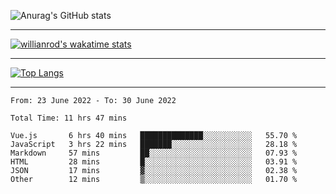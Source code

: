 <!--
### Hi there 👋

## Working hard to become a qualified front-end engineer.


**yixuxiMQ/yixuxiMQ** is a ✨ _special_ ✨ repository because its `README.md` (this file) appears on your GitHub profile.

Here are some ideas to get you started:

- 🔭 I’m currently working on ...
- 🌱 I’m currently learning ...
- 👯 I’m looking to collaborate on ...
- 🤔 I’m looking for help with ...
- 💬 Ask me about ...
- 📫 How to reach me: ...
- 😄 Pronouns: ...
- ⚡ Fun fact: ...
-->

![Anurag's GitHub stats](https://github-readme-stats.vercel.app/api?username=yixuxiMQ&show_icons=true&locale=cn&theme=buefy)
<hr />

[![willianrod's wakatime stats](https://github-readme-stats.vercel.app/api/wakatime?username=yixuxi&theme=buefy)](https://github.com/yixuxiMQ/github-readme-stats)
<hr />

[![Top Langs](https://github-readme-stats.vercel.app/api/top-langs/?username=yixuxiMQ&exclude_repo=github-readme-stats,yixuxiMQ.github.io&theme=buefy)](https://github.com/yixuxiMQ/github-readme-stats)
<hr />

<!--START_SECTION:waka-->

```text
From: 23 June 2022 - To: 30 June 2022

Total Time: 11 hrs 47 mins

Vue.js       6 hrs 40 mins   ██████████████░░░░░░░░░░░   55.70 %
JavaScript   3 hrs 22 mins   ███████░░░░░░░░░░░░░░░░░░   28.18 %
Markdown     57 mins         ██░░░░░░░░░░░░░░░░░░░░░░░   07.93 %
HTML         28 mins         █░░░░░░░░░░░░░░░░░░░░░░░░   03.91 %
JSON         17 mins         ▓░░░░░░░░░░░░░░░░░░░░░░░░   02.38 %
Other        12 mins         ▒░░░░░░░░░░░░░░░░░░░░░░░░   01.70 %
```

<!--END_SECTION:waka-->



